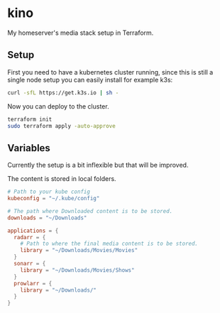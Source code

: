 # kino

My homeserver's media stack setup in Terraform.

## Setup
First you need to have a kubernetes cluster running, since this is still a single node setup you can easily install for example k3s:
```bash
curl -sfL https://get.k3s.io | sh - 
```

<!-- For k3s had to do this in order for traefik ingresses to work.
```bash
firewall-cmd --permanent --add-port=6443/tcp #apiserver
firewall-cmd --permanent --zone=trusted --add-source=10.42.0.0/16 #pods
firewall-cmd --permanent --zone=trusted --add-source=10.43.0.0/16 #services
firewall-cmd --reload
``` -->

Now you can deploy to the cluster.
```bash
terraform init
sudo terraform apply -auto-approve
```

## Variables
Currently the setup is a bit inflexible but that will be improved.

The content is stored in local folders.
```conf
# Path to your kube config
kubeconfig = "~/.kube/config"

# The path where Downloaded content is to be stored.
downloads = "~/Downloads"

applications = {
  radarr = {
    # Path to where the final media content is to be stored. 
    library = "~/Downloads/Movies/Movies"
  }
  sonarr = {
    library = "~/Downloads/Movies/Shows"
  }
  prowlarr = {
    library = "~/Downloads/"
  }
}
```
